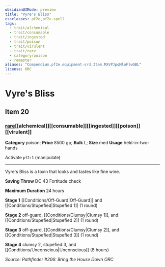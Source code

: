 ```yaml
---
obsidianUIMode: preview
title: "Vyre's Bliss"
cssclasses: pf2e,pf2e-spell
tags:
  - trait/alchemical
  - trait/consumable
  - trait/ingested
  - trait/poison
  - trait/virulent
  - trait/rare
  - category/poison
  - remaster
aliases: "Compendium.pf2e.equipment-srd.Item.MXVPJpqMloFlwGBL"
license: ORC
---
```

# Vyre's Bliss
## Item 20
### [rare](rare "Rare Rarity Trait")[[alchemical]][[consumable]][[ingested]][[poison]][[virulent]]

**Category** poison; 
**Price** 8500 gp; 
**Bulk** L; **Size** med
**Usage** held-in-two-hands

Activate `pf2:1` (manipulate)

* * *

Vyre's Bliss is a toxin that looks and tastes like fine wine.

**Saving Throw** DC 43 Fortitude check

**Maximum Duration** 24 hours

**Stage 1** [[Conditions/Off-Guard|Off-Guard]] and [[Conditions/Stupefied|Stupefied 1]] (1 round)

**Stage 2** off-guard, [[Conditions/Clumsy|Clumsy 1]], and [[Conditions/Stupefied|Stupefied 2]] (1 round)

**Stage 3** off-guard, [[Conditions/Clumsy|Clumsy 2]], and [[Conditions/Stupefied|Stupefied 3]] (1 round)

**Stage 4** clumsy 2, stupefied 3, and [[Conditions/Unconscious|Unconscious]] (8 hours)

*Source: Pathfinder #206: Bring the House Down*
*ORC*